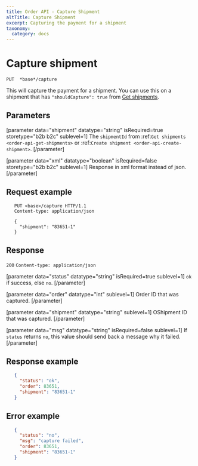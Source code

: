 ```yaml
---
title: Order API - Capture Shipment
altTitle: Capture Shipment
excerpt: Capturing the payment for a shipment
taxonomy:
  category: docs
---
```


# Capture shipment

```text
PUT  *base*/capture
```

<!--
```eval_rst
.. api-name:: Order API
   :version: 1

.. endpoint::
   :method: PUT
   :url: *base*/capture

.. authentication::
   :api_key: true
```
-->

This will capture the payment for a shipment. You can use this on a shipment that has `"shouldCapture": true` from [Get shipments](order-api-get-shipments).

## Parameters

[parameter data="shipment" datatype="string" isRequired=true storetype="b2b b2c" sublevel=1]
The ``shipmentId`` from :ref:`Get shipments <order-api-get-shipments>` or :ref:`Create shipment <order-api-create-shipment>`.
[/parameter]

[parameter data="xml" datatype="boolean" isRequired=false storetype="b2b b2c" sublevel=1]
Response in xml format instead of json.
[/parameter]

<!--
```eval_rst
.. list-table::
   :widths: auto

   * - ``shipment``

       .. type:: string
          :required: true

     - The ``shipmentId`` from :ref:`Get shipments <order-api-get-shipments>` or :ref:`Create shipment <order-api-create-shipment>`.

   * - ``xml``

       .. type:: boolean
          :required: false

     - Response in xml format instead of json.
```
-->

## Request example

```http request
   PUT <base>/capture HTTP/1.1
   Content-type: application/json

   {
     "shipment": "83651-1"
   }
```
<!--
```eval_rst
.. code-block:: http
   :linenos:

   PUT <base>/capture HTTP/1.1
   Content-type: application/json

   {
     "shipment": "83651-1"
   }
```
-->

## Response

`200` `Content-type: application/json`

[parameter data="status" datatype="string" isRequired=true sublevel=1]
``ok`` if success, else ``no``.
[/parameter]

[parameter data="order" datatype="int" sublevel=1]
Order ID that was captured.
[/parameter]

[parameter data="shipment" datatype="string" sublevel=1]
OShipment ID that was captured.
[/parameter]

[parameter data="msg" datatype="string" isRequired=false sublevel=1]
If ``status`` returns ``no``, this value should send back a message why it failed.
[/parameter]

<!--
```eval_rst
.. list-table::
   :widths: auto

   * - ``status``

       .. type:: string
          :required: true

     - ``ok`` if success, else ``no``.

   * - ``order``

       .. type:: int

     - Order ID that was captured.

   * - ``shipment``

       .. type:: string

     - Shipment ID that was captured.

   * - ``msg``

       .. type:: string
          :required: false

     - If ``status`` returns ``no``, this value should send back a message why it failed.
```
-->

## Response example

```json
   {
     "status": "ok",
     "order": 83651,
     "shipment": "83651-1"
   }
```

## Error example

```json
   {
     "status": "no",
     "msg": "capture failed",
     "order": 83651,
     "shipment": "83651-1"
   }
```
